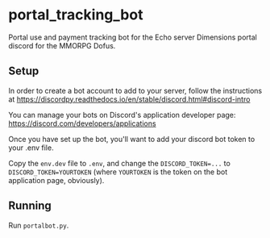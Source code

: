 # portal_tracking_bot

Portal use and payment tracking bot for the Echo server Dimensions portal discord for the MMORPG Dofus.

## Setup

In order to create a bot account to add to your server, follow the instructions at https://discordpy.readthedocs.io/en/stable/discord.html#discord-intro

You can manage your bots on Discord's application developer page: https://discord.com/developers/applications

Once you have set up the bot, you'll want to add your discord bot token to your .env file.

Copy the `env.dev` file to `.env`, and change the `DISCORD_TOKEN=...` to `DISCORD_TOKEN=YOURTOKEN` (where `YOURTOKEN` is the token on the bot application page, obviously). 

## Running

Run `portalbot.py`.